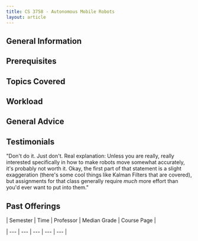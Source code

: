 ```yaml
---
title: CS 3758 - Autonomous Mobile Robots
layout: article
---
```




## General Information



## Prerequisites



## Topics Covered



## Workload



## General Advice



## Testimonials

"Don't do it. Just don't. Real explanation: Unless you are really, really interested specifically in how to make robots move somewhat accurately, it's probably not worth it. Okay, the first part of that statement is a slight exaggeration (there's some cool things like Kalman Filters that are covered), but assignments for that class generally require *much* more effort than you'd ever want to put into them."



## Past Offerings



| Semester | Time | Professor | Median Grade | Course Page |

| --- | --- | --- | --- | --- |